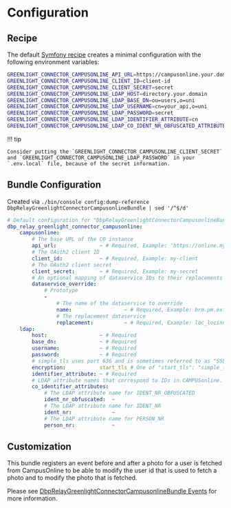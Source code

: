 # Configuration

## Recipe

The default [Symfony recipe](https://github.com/digital-blueprint/symfony-recipes/tree/main/dbp/relay-greenlight-connector-campusonline-bundle)
creates a minimal configuration with the following environment variables:

```bash
GREENLIGHT_CONNECTOR_CAMPUSONLINE_API_URL=https://campusonline.your.domain
GREENLIGHT_CONNECTOR_CAMPUSONLINE_CLIENT_ID=client-id
GREENLIGHT_CONNECTOR_CAMPUSONLINE_CLIENT_SECRET=secret
GREENLIGHT_CONNECTOR_CAMPUSONLINE_LDAP_HOST=directory.your.domain
GREENLIGHT_CONNECTOR_CAMPUSONLINE_LDAP_BASE_DN=ou=users,o=uni
GREENLIGHT_CONNECTOR_CAMPUSONLINE_LDAP_USERNAME=cn=your_api,o=uni
GREENLIGHT_CONNECTOR_CAMPUSONLINE_LDAP_PASSWORD=secret
GREENLIGHT_CONNECTOR_CAMPUSONLINE_LDAP_IDENTIFIER_ATTRIBUTE=cn
GREENLIGHT_CONNECTOR_CAMPUSONLINE_LDAP_CO_IDENT_NR_OBFUSCATED_ATTRIBUTE=co-obfuscated-c-ident
```

!!! tip

    Consider putting the `GREENLIGHT_CONNECTOR_CAMPUSONLINE_CLIENT_SECRET`
    and `GREENLIGHT_CONNECTOR_CAMPUSONLINE_LDAP_PASSWORD` in your `.env.local` file, because of the secret information.

## Bundle Configuration

Created via `./bin/console config:dump-reference DbpRelayGreenlightConnectorCampusonlineBundle | sed '/^$/d'`

```yaml
# Default configuration for "DbpRelayGreenlightConnectorCampusonlineBundle"
dbp_relay_greenlight_connector_campusonline:
    campusonline:
        # The base URL of the CO instance
        api_url:              ~ # Required, Example: 'https://online.mycampus.org/campus_online'
        # The OAuth2 client ID
        client_id:            ~ # Required, Example: my-client
        # The OAuth2 client secret
        client_secret:        ~ # Required, Example: my-secret
        # An optional mapping of dataservice IDs to their replacements
        dataservice_override:
            # Prototype
            -
                # The name of the dataservice to override
                name:                 ~ # Required, Example: brm.pm.extension.ucardfoto
                # The replacement dataservice
                replacement:          ~ # Required, Example: loc_locinucfotods.ucardfoto
    ldap:
        host:                 ~ # Required
        base_dn:              ~ # Required
        username:             ~ # Required
        password:             ~ # Required
        # simple_tls uses port 636 and is sometimes referred to as "SSL", start_tls uses port 389 and is sometimes referred to as "TLS"
        encryption:           start_tls # One of "start_tls"; "simple_tls"
        identifier_attribute: ~ # Required
        # LDAP attribute names that correspond to IDs in CAMPUSonline. At least one of the attributes needs to be set
        co_identifier_attributes:
            # The LDAP attribute name for IDENT_NR_OBFUSCATED
            ident_nr_obfuscated:  ~
            # The LDAP attribute name for IDENT_NR
            ident_nr:             ~
            # The LDAP attribute name for PERSON_NR
            person_nr:            ~
```

## Customization

This bundle registers an event before and after a photo for a user is fetched from CampusOnline to be able to modify
the user id that is used to fetch a photo and to modify the photo that is fetched.

Please see [DbpRelayGreenlightConnectorCampusonlineBundle Events](https://gitlab.tugraz.at/dbp/greenlight/dbp-relay-greenlight-connector-campusonline-bundle#events)
for more information.
